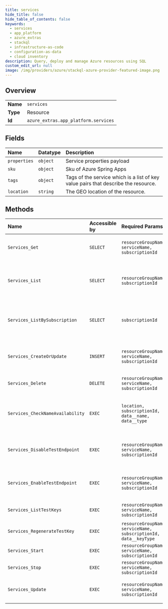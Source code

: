 ```yaml
---
title: services
hide_title: false
hide_table_of_contents: false
keywords:
  - services
  - app_platform
  - azure_extras    
  - stackql
  - infrastructure-as-code
  - configuration-as-data
  - cloud inventory
description: Query, deploy and manage Azure resources using SQL
custom_edit_url: null
image: /img/providers/azure/stackql-azure-provider-featured-image.png
---
```

  
    

## Overview
<table><tbody>
<tr><td><b>Name</b></td><td><code>services</code></td></tr>
<tr><td><b>Type</b></td><td>Resource</td></tr>
<tr><td><b>Id</b></td><td><code>azure_extras.app_platform.services</code></td></tr>
</tbody></table>

## Fields
| Name | Datatype | Description |
|:-----|:---------|:------------|
| `properties` | `object` | Service properties payload |
| `sku` | `object` | Sku of Azure Spring Apps |
| `tags` | `object` | Tags of the service which is a list of key value pairs that describe the resource. |
| `location` | `string` | The GEO location of the resource. |
## Methods
| Name | Accessible by | Required Params | Description |
|:-----|:--------------|:----------------|:------------|
| `Services_Get` | `SELECT` | `resourceGroupName, serviceName, subscriptionId` | Get a Service and its properties. |
| `Services_List` | `SELECT` | `resourceGroupName, subscriptionId` | Handles requests to list all resources in a resource group. |
| `Services_ListBySubscription` | `SELECT` | `subscriptionId` | Handles requests to list all resources in a subscription. |
| `Services_CreateOrUpdate` | `INSERT` | `resourceGroupName, serviceName, subscriptionId` | Create a new Service or update an exiting Service. |
| `Services_Delete` | `DELETE` | `resourceGroupName, serviceName, subscriptionId` | Operation to delete a Service. |
| `Services_CheckNameAvailability` | `EXEC` | `location, subscriptionId, data__name, data__type` | Checks that the resource name is valid and is not already in use. |
| `Services_DisableTestEndpoint` | `EXEC` | `resourceGroupName, serviceName, subscriptionId` | Disable test endpoint functionality for a Service. |
| `Services_EnableTestEndpoint` | `EXEC` | `resourceGroupName, serviceName, subscriptionId` | Enable test endpoint functionality for a Service. |
| `Services_ListTestKeys` | `EXEC` | `resourceGroupName, serviceName, subscriptionId` | List test keys for a Service. |
| `Services_RegenerateTestKey` | `EXEC` | `resourceGroupName, serviceName, subscriptionId, data__keyType` | Regenerate a test key for a Service. |
| `Services_Start` | `EXEC` | `resourceGroupName, serviceName, subscriptionId` | Start a Service. |
| `Services_Stop` | `EXEC` | `resourceGroupName, serviceName, subscriptionId` | Stop a Service. |
| `Services_Update` | `EXEC` | `resourceGroupName, serviceName, subscriptionId` | Operation to update an exiting Service. |
